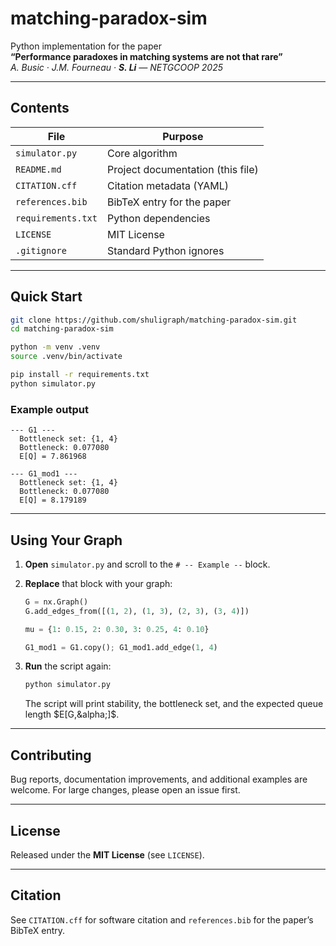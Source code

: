# matching-paradox-sim

Python implementation for the paper  
**“Performance paradoxes in matching systems are not that rare”**  
_A. Busic · J.M. Fourneau · **S. Li** — NETGCOOP 2025_

---

## Contents

| File | Purpose |
|------|---------|
| `simulator.py` | Core algorithm |
| `README.md` | Project documentation (this file) |
| `CITATION.cff` | Citation metadata (YAML) |
| `references.bib` | BibTeX entry for the paper |
| `requirements.txt` | Python dependencies |
| `LICENSE` | MIT License |
| `.gitignore` | Standard Python ignores |

---

## Quick Start

```bash
git clone https://github.com/shuligraph/matching-paradox-sim.git
cd matching-paradox-sim

python -m venv .venv
source .venv/bin/activate          

pip install -r requirements.txt
python simulator.py                
````

### Example output

```text
--- G1 ---
  Bottleneck set: {1, 4}
  Bottleneck: 0.077080
  E[Q] = 7.861968

--- G1_mod1 ---
  Bottleneck set: {1, 4}
  Bottleneck: 0.077080
  E[Q] = 8.179189
```

---

## Using Your Graph

1. **Open** `simulator.py` and scroll to the `# -- Example --` block.

2. **Replace** that block with your graph:

   ```python
   G = nx.Graph()
   G.add_edges_from([(1, 2), (1, 3), (2, 3), (3, 4)])            

   mu = {1: 0.15, 2: 0.30, 3: 0.25, 4: 0.10}

   G1_mod1 = G1.copy(); G1_mod1.add_edge(1, 4)  

   ```

3. **Run** the script again:

   ```bash
   python simulator.py
   ```

   The script will print stability, the bottleneck set, and the expected
   queue length $E[G,&alpha;]$.

---

## Contributing

Bug reports, documentation improvements, and additional examples are welcome.
For large changes, please open an issue first.

---

## License

Released under the **MIT License** (see `LICENSE`).

---

## Citation

See `CITATION.cff` for software citation and `references.bib` for the paper’s
BibTeX entry.
